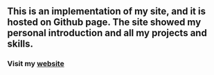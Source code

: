 ## This is an implementation of my site, and it is hosted on Github page. The site showed my personal introduction and all my projects and skills.

### Visit my [website](https://ihsuanhu.github.io/)
